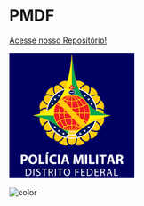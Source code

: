 # PMDF

[Acesse nosso Repositório!](https://github.com/Interacao-Humano-Computador/2022.1-PMDF)

<!-- background image -->

![logo_cover](_media/pmdf_logo.png)

<!-- background color -->

![color](#040463)